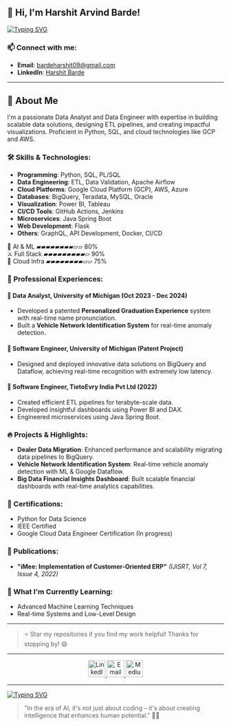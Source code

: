 
## 👋 Hi, I'm Harshit Arvind Barde!

[![Typing SVG](https://readme-typing-svg.herokuapp.com?font=Fira+Code&pause=1000&color=F77A20&width=435&lines=Software+Engineer;AI+%7C+Data+%7C+Cloud+Enthusiast;Building+Scalable+Tech)](https://git.io/typing-svg)
### 📫 Connect with me:
- **Email**: [bardeharshit09@gmail.com](mailto:bardeharshit09@gmail.com)
- **LinkedIn**: [Harshit Barde](https://www.linkedin.com/in/harshitarvindbarde/)

---

## 🚀 About Me
I'm a passionate Data Analyst and Data Engineer with expertise in building scalable data solutions, designing ETL pipelines, and creating impactful visualizations. Proficient in Python, SQL, and cloud technologies like GCP and AWS. 

### 🛠️ Skills & Technologies:
- **Programming**: Python, SQL, PL/SQL
- **Data Engineering**: ETL, Data Validation, Apache Airflow
- **Cloud Platforms**: Google Cloud Platform (GCP), AWS, Azure
- **Databases**: BigQuery, Teradata, MySQL, Oracle
- **Visualization**: Power BI, Tableau
- **CI/CD Tools**: GitHub Actions, Jenkins
- **Microservices**: Java Spring Boot
- **Web Development**: Flask
- **Others**: GraphQL, API Development, Docker, CI/CD

🏹 AI & ML       ▰▰▰▰▰▰▰▰▱▱ 80%  
⚔️ Full Stack    ▰▰▰▰▰▰▰▰▰▱ 90%  
🔮 Cloud Infra   ▰▰▰▰▰▰▰▰▱▱ 75%  


### 🚀 Professional Experiences:

#### 📌 **Data Analyst, University of Michigan (Oct 2023 - Dec 2024)**
- Developed a patented **Personalized Graduation Experience** system with real-time name pronunciation.
- Built a **Vehicle Network Identification System** for real-time anomaly detection.

#### 📌 **Software Engineer, University of Michigan (Patent Project)**
- Designed and deployed innovative data solutions on BigQuery and Dataflow, achieving real-time recognition with extremely low latency.

#### 📌 **Software Engineer, TietoEvry India Pvt Ltd (2022)**
- Created efficient ETL pipelines for terabyte-scale data.
- Developed insightful dashboards using Power BI and DAX.
- Engineered microservices using Java Spring Boot.

### 🔥 Projects & Highlights:
- **Dealer Data Migration**: Enhanced performance and scalability migrating data pipelines to BigQuery.
- **Vehicle Network Identification System**: Real-time vehicle anomaly detection with ML & Google Dataflow.
- **Big Data Financial Insights Dashboard**: Built scalable financial dashboards with real-time analytics capabilities.

### 🏅 Certifications:
- Python for Data Science
- IEEE Certified
- Google Cloud Data Engineer Certification (In progress)

### 📖 Publications:
- **"iMee: Implementation of Customer-Oriented ERP"** *(IJISRT, Vol 7, Issue 4, 2022)*

### 🌱 What I'm Currently Learning:
- Advanced Machine Learning Techniques
- Real-time Systems and Low-Level Design

---

> ⭐ Star my repositories if you find my work helpful! Thanks for stopping by! 😄

---


<div align="center">
  <a href="https://www.linkedin.com/in/harshitarvindbarde/">
    <img src="https://img.icons8.com/bubbles/50/000000/linkedin.png" title="LinkedIn" alt="LinkedIn" width="40" height="40"/>
  </a>
  <a href="mailto:bardeharshit09@gmail.com">
    <img src="https://img.icons8.com/bubbles/50/000000/gmail.png" title="Email" alt="Email" width="40" height="40"/>
  </a>
  <a href="https://medium.com/@vacationer">
    <img src="https://cdn-icons-png.flaticon.com/512/5968/5968873.png" title="Medium" alt="Medium" width="40" height="40"/>
  </a>
</div>



---

[![Typing SVG](https://readme-typing-svg.herokuapp.com?font=Fira+Code&pause=1000&color=F77A20&width=435&lines=Software+Engineer;AI+%7C+Data+%7C+Cloud+Enthusiast;Building+Scalable+Tech)](https://git.io/typing-svg)


> "In the era of AI, it's not just about coding – it's about creating intelligence that enhances human potential." 🤖✨
